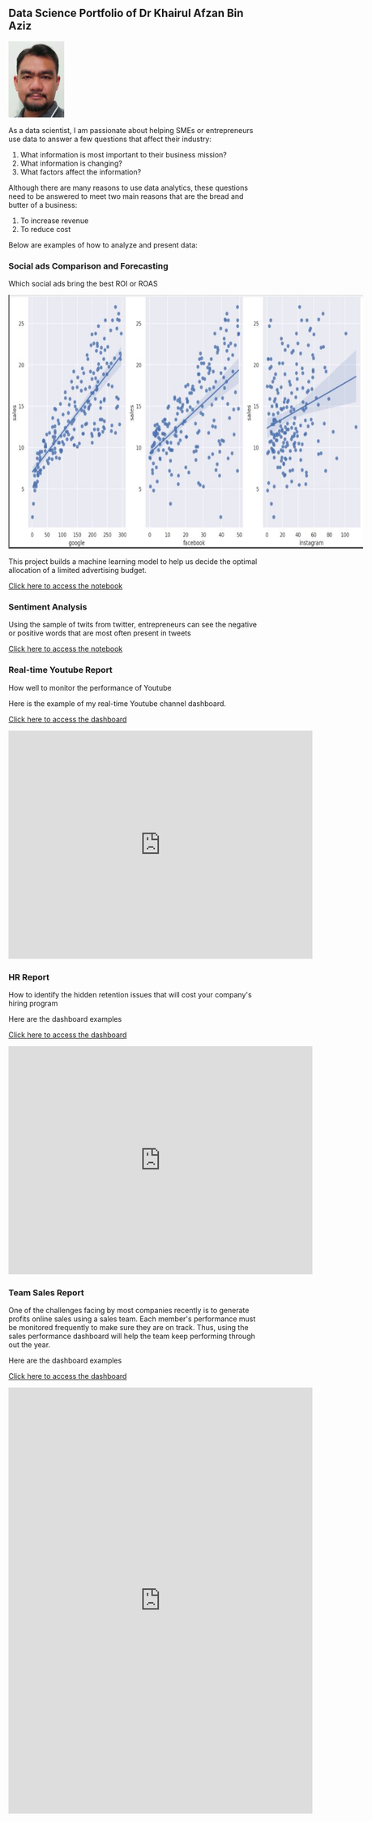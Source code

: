 ## Data Science Portfolio of Dr Khairul Afzan Bin Aziz

<img
     src="/Drkay.jpeg" width="110" height="150"
     alt="My Picture"
     title="My picture"
     style="display: inline-block; margin: 0 auto; max-width: 200px">

As a data scientist, I am passionate about helping SMEs or entrepreneurs use data to answer a few questions that affect their industry:

1. What information is most important to their business mission?
2. What information is changing?
3. What factors affect the information?

Although there are many reasons to use data analytics, these questions need to be answered to meet two main reasons that are the bread and butter of a business:

1. To increase revenue
2. To reduce cost

Below are examples of how to analyze and present data:

### Social ads Comparison and Forecasting

Which social ads bring the best ROI or ROAS

<img
     src="/linear%20regression%20analysis.JPG" width="700" height="500"
     alt="linear regression"
     title="linear regression"
     style="display: inline-block; margin: 0 auto; max-width: 700px">

This project builds a machine learning model to help us decide the optimal allocation of a limited advertising budget.

[Click here to access the notebook](https://colab.research.google.com/drive/1ZIbCnciELFdm-dN2nOofgIqQflIyfolT)

### Sentiment Analysis

Using the sample of twits from twitter, entrepreneurs can see the negative or positive words that are most often present in tweets

[Click here to access the notebook](https://colab.research.google.com/drive/1KY0d4c1fDDOVTeuqoRzj592kNi742RYq?usp=sharing)

### Real-time Youtube Report

How well to monitor the performance of Youtube

Here is the example of my real-time Youtube channel dashboard.

[Click here to access the dashboard](https://datastudio.google.com/embed/reporting/89bc9c71-7a0d-49c2-a4a8-4e53f6b55a50/page/p_5klqz3i3vc)

<iframe width="600" height="450" src="https://datastudio.google.com/embed/reporting/89bc9c71-7a0d-49c2-a4a8-4e53f6b55a50/page/p_5klqz3i3vc" frameborder="0" style="border:0" allowfullscreen></iframe>

### HR Report

How to identify the hidden retention issues that will cost your company's hiring program

Here are the dashboard examples

[Click here to access the dashboard](https://datastudio.google.com/embed/reporting/89bc9c71-7a0d-49c2-a4a8-4e53f6b55a50/page/8nzvC)

<iframe width="600" height="450" src="https://datastudio.google.com/embed/reporting/89bc9c71-7a0d-49c2-a4a8-4e53f6b55a50/page/8nzvC" frameborder="0" style="border:0" allowfullscreen></iframe>

### Team Sales Report

One of the challenges facing by most companies recently is to generate profits online sales using a sales team. Each member's performance must be monitored frequently to make sure they are on track. Thus, using the sales performance dashboard will help the team keep performing through out the year.

Here are the dashboard examples

[Click here to access the dashboard](https://datastudio.google.com/embed/reporting/89bc9c71-7a0d-49c2-a4a8-4e53f6b55a50/page/8nzvC)

<iframe width="600" height="840" src="https://datastudio.google.com/embed/reporting/2476635e-f771-4b63-af0d-8684a09faa47/page/p_xkmxwh7wyc" frameborder="0" style="border:0" allowfullscreen></iframe>
